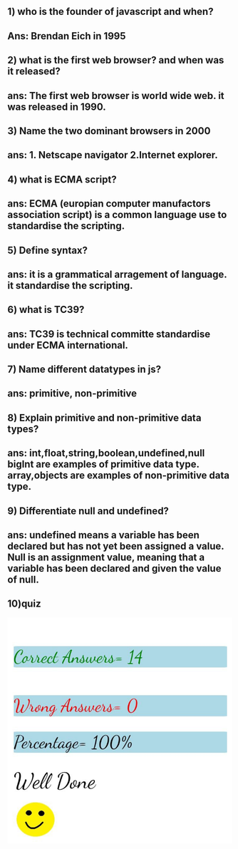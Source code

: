 ## 1) who is the founder of javascript and when?

## Ans: Brendan Eich in 1995

## 2) what is the first web browser? and when was it released?

## ans: The first web browser is world wide web. it was released in 1990.

## 3) Name the two dominant browsers in 2000

## ans: 1. Netscape navigator 2.Internet explorer.

## 4) what is ECMA script?

## ans: ECMA (europian computer manufactors association script) is a common language use to standardise the scripting.

## 5) Define syntax?

## ans: it is a grammatical arragement of language. it standardise the scripting.

## 6) what is TC39?

## ans: TC39 is technical committe standardise under ECMA international.

## 7) Name different datatypes in js?

## ans: primitive, non-primitive

## 8) Explain primitive and non-primitive data types?

## ans: int,float,string,boolean,undefined,null bigInt are examples of primitive data type. array,objects are examples of non-primitive data type.

## 9) Differentiate null and undefined?

## ans: undefined means a variable has been declared but has not yet been assigned a value. Null is an assignment value, meaning that a variable has been declared and given the value of null.

 ## 10)quiz
 ![screenshot1](quiz1.jpg)
 